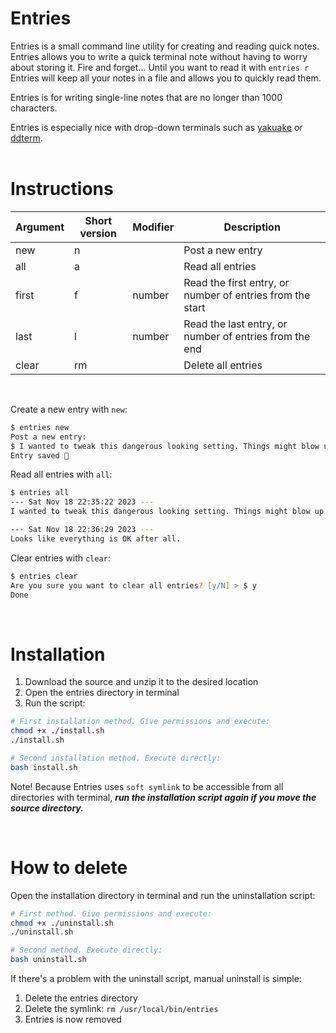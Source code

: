# Entries
Entries is a small command line utility for creating and reading quick notes. Entries allows you to write a quick terminal note without having to worry about storing it. Fire and forget... Until you want to read it with `entries r` Entries will keep all your notes in a file and allows you to quickly read them.

Entries is for writing single-line notes that are no longer than 1000 characters.

Entries is especially nice with drop-down terminals such as [yakuake](https://apps.kde.org/yakuake/) or [ddterm](https://github.com/ddterm/gnome-shell-extension-ddterm).
<br /><br />

# Instructions


| Argument         | Short version     | Modifier | Description |
|------------------|-------------------|----------|-------------|
| new              | n                 |          | Post a new entry
| all              | a                 |          | Read all entries
| first            | f                 | number   | Read the first entry, or number of entries from the start
| last             | l                 | number   | Read the last entry, or number of entries from the end
| clear            | rm                |          | Delete all entries

<br />

Create a new entry with `new`:

```zsh
$ entries new
Post a new entry:
$ I wanted to tweak this dangerous looking setting. Things might blow up...
Entry saved 📝
```

Read all entries with `all`:

```zsh
$ entries all
--- Sat Nov 18 22:35:22 2023 ---
I wanted to tweak this dangerous looking setting. Things might blow up...

--- Sat Nov 18 22:36:29 2023 ---
Looks like everything is OK after all.
```

Clear entries with `clear`:

```zsh
$ entries clear            
Are you sure you want to clear all entries? [y/N] > $ y
Done
```

<br />

# Installation

1. Download the source and unzip it to the desired location
2. Open the entries directory in terminal
3. Run the script:
```bash
# First installation method. Give permissions and execute:
chmod +x ./install.sh
./install.sh
```

```bash
# Second installation method. Execute directly:
bash install.sh
```

Note! Because Entries uses `soft symlink` to be accessible from all directories with terminal, ***run the installation script again if you move the source directory.***

<br />

# How to delete

Open the installation directory in terminal and run the uninstallation script:

```bash
# First method. Give permissions and execute:
chmod +x ./uninstall.sh
./uninstall.sh
```

```bash
# Second method. Execute directly:
bash uninstall.sh
```

If there's a problem with the uninstall script, manual uninstall is simple:

1. Delete the entries directory
2. Delete the symlink: `rm /usr/local/bin/entries`
3. Entries is now removed